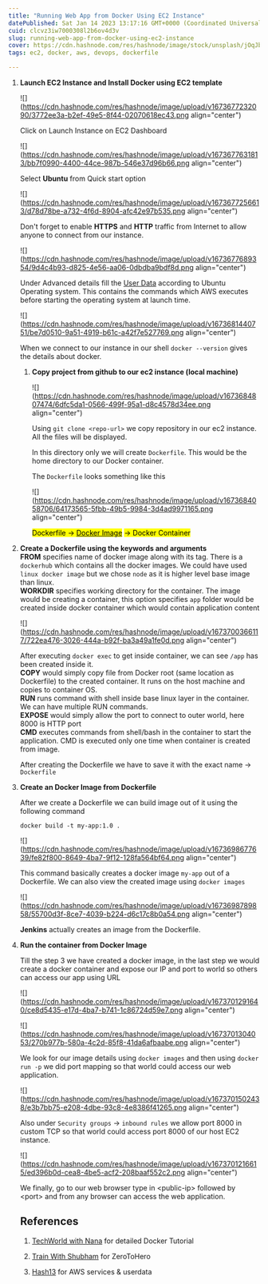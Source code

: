 ```yaml
---
title: "Running Web App from Docker Using EC2 Instance"
datePublished: Sat Jan 14 2023 13:17:16 GMT+0000 (Coordinated Universal Time)
cuid: clcvz3iw7000308l2b6ov4d3v
slug: running-web-app-from-docker-using-ec2-instance
cover: https://cdn.hashnode.com/res/hashnode/image/stock/unsplash/jOqJbvo1P9g/upload/c3b0cb10aed49953d0416240513126bf.jpeg
tags: ec2, docker, aws, devops, dockerfile

---
```


1. **Launch EC2 Instance and Install Docker using EC2 template**
    
    ![](https://cdn.hashnode.com/res/hashnode/image/upload/v1673677232090/3772ee3a-b2ef-49e5-8f44-02070618ec43.png align="center")
    
    Click on Launch Instance on EC2 Dashboard
    
    ![](https://cdn.hashnode.com/res/hashnode/image/upload/v1673677631813/bb7f0990-4400-44ce-987b-546e37d96b66.png align="center")
    
    Select **Ubuntu** from Quick start option
    
    ![](https://cdn.hashnode.com/res/hashnode/image/upload/v1673677256613/d78d78be-a732-4f6d-8904-afc42e97b535.png align="center")
    
    Don't forget to enable **HTTPS** and **HTTP** traffic from Internet to allow anyone to connect from our instance.
    
    ![](https://cdn.hashnode.com/res/hashnode/image/upload/v1673677689354/9d4c4b93-d825-4e56-aa06-0dbdba9bdf8d.png align="center")
    
    Under Advanced details fill the [User Data](https://gist.githubusercontent.com/gonzaloplaza/ff79d0593085ed14b3a5c1ba2f8f7afa/raw/cbb578b9e0e0d843dca9a0ee4319248487e1dac8/aws_ec2_ubuntu_userdata_docker.sh) according to Ubuntu Operating system. This contains the commands which AWS executes before starting the operating system at launch time.
    
    ![](https://cdn.hashnode.com/res/hashnode/image/upload/v1673681440751/be7d0510-9a51-4919-b61c-a42f7e527769.png align="center")
    
    When we connect to our instance in our shell `docker --version` gives the details about docker.
    
    1. **Copy project from github to our ec2 instance (local machine)**
        
        ![](https://cdn.hashnode.com/res/hashnode/image/upload/v1673684807474/6dfc5da1-0566-499f-95a1-d8c4578d34ee.png align="center")
        
        Using `git clone <repo-url>` we copy repository in our ec2 instance. All the files will be displayed.
        
        In this directory only we will create `Dockerfile`. This would be the home directory to our Docker container.
        
        The `Dockerfile` looks something like this
        
        ![](https://cdn.hashnode.com/res/hashnode/image/upload/v1673684058706/64173565-5fbb-49b5-9984-3d4ad9971165.png align="center")
        
        <mark>Dockerfile -&gt; </mark> [<mark>Docker Image</mark>](https://hub.docker.com/search?q=) <mark> -&gt; Docker Container</mark>
        
2. **Create a Dockerfile using the keywords and arguments**  
    **FROM** specifies name of docker image along with its tag. There is a `dockerhub` which contains all the docker images. We could have used `linux docker image` but we chose `node` as it is higher level base image than linux.  
    **WORKDIR** specifies working directory for the container. The image would be creating a container, this option specifies `app` folder would be created inside docker container which would contain application content
    
    ![](https://cdn.hashnode.com/res/hashnode/image/upload/v1673700366117/722ea476-3026-444a-b92f-ba3a49a1fe0d.png align="center")
    
    After executing `docker exec` to get inside container, we can see `/app` has been created inside it.  
    **COPY** would simply copy file from Docker root (same location as Dockerfile) to the created container. It runs on the host machine and copies to container OS.  
    **RUN** runs command with shell inside base linux layer in the container. We can have multiple RUN commands.  
    **EXPOSE** would simply allow the port to connect to outer world, here 8000 is HTTP port  
    **CMD** executes commands from shell/bash in the container to start the application. CMD is executed only one time when container is created from image.
    
    After creating the Dockerfile we have to save it with the exact name -&gt; `Dockerfile`
    
3. **Create an Docker Image from Dockerfile**
    
    After we create a Dockerfile we can build image out of it using the following command
    
    `docker build -t my-app:1.0 .`
    
    ![](https://cdn.hashnode.com/res/hashnode/image/upload/v1673698677639/fe82f800-8649-4ba7-9f12-128fa564bf64.png align="center")
    
    This command basically creates a docker image `my-app` out of a Dockerfile. We can also view the created image using `docker images`
    
    ![](https://cdn.hashnode.com/res/hashnode/image/upload/v1673698789858/55700d3f-8ce7-4039-b224-d6c17c8b0a54.png align="center")
    
    **Jenkins** actually creates an image from the Dockerfile.
    
4. **Run the container from Docker Image**
    
    Till the step 3 we have created a docker image, in the last step we would create a docker container and expose our IP and port to world so others can access our app using URL
    
    ![](https://cdn.hashnode.com/res/hashnode/image/upload/v1673701291640/ce8d5435-e17d-4ba7-b741-1c86724d59e7.png align="center")
    
    ![](https://cdn.hashnode.com/res/hashnode/image/upload/v1673701304053/270b977b-580a-4c2d-85f8-41da6afbaabe.png align="center")
    
    We look for our image details using `docker images` and then using `docker run -p` we did port mapping so that world could access our web application.
    
    ![](https://cdn.hashnode.com/res/hashnode/image/upload/v1673701502438/e3b7bb75-e208-4dbe-93c8-4e8386f41265.png align="center")
    
    Also under `Security groups` -&gt; `inbound rules` we allow port 8000 in custom TCP so that world could access port 8000 of our host EC2 instance.
    
    ![](https://cdn.hashnode.com/res/hashnode/image/upload/v1673701216615/ed396b0d-cea8-4be5-acf2-208baaf552c2.png align="center")
    
    We finally, go to our web browser type in &lt;public-ip&gt; followed by &lt;port&gt; and from any browser can access the web application.
    
    ## References
    
    1. [TechWorld with Nana](https://www.youtube.com/@TechWorldwithNana) for detailed Docker Tutorial
        
    2. [Train With Shubham](https://www.trainwithshubham.com/) for ZeroToHero
        
    3. [Hash13](https://www.hash13.com/) for AWS services & userdata